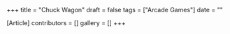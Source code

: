 +++
title = "Chuck Wagon"
draft = false
tags = ["Arcade Games"]
date = ""

[Article]
contributors = []
gallery = []
+++